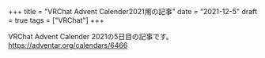 +++
title = "VRChat Advent Calender2021用の記事"
date = "2021-12-5"
draft = true
tags = ["VRChat"]
+++

VRChat Advent Calender 2021の5日目の記事です。
https://adventar.org/calendars/6466
